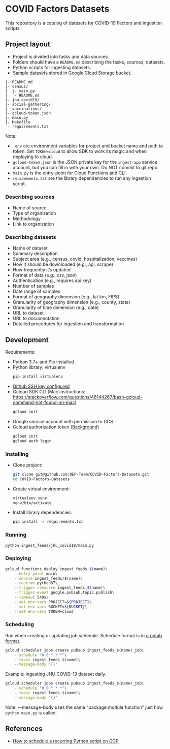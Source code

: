 # COVID Factors Datasets
This repository is a catalog of datasets for COVID-19 Factors and ingestion scripts.

## Project layout

* Project is divided into tasks and data sources.
* Folders should have a `README.md` describing the tasks, sources, datasets.
* Python scripts for ingesting datasets.
* Sample datasets stored in Google Cloud Storage bucket.

```
|- README.md
|- census/
|  |- main.py
|  `- README.md
|- jhu_covid19/
|- social-gathering/
|- vaccinations/ 
|- gcloud-token.json
|- main.py
|- Makefile
`- requirements.txt
```

Note:
* `.env` are environment variables for project and bucket name and path to token. Set `TOKEN=cloud` to allow SDK to work its magic and when deploying to cloud.
* `gcloud-token.json` is the JSON private key for the `ingest-app` service account, but you can fill in with your own. Do NOT commit to git repo.
* `main.py` is the entry-point for Cloud Functions and CLI.
* `reuirements.txt` are the library dependencies to run any ingestion script.

### Describing sources

* Name of source
* Type of organization
* Methodology  
* Link to organization

### Describing datasets

* Name of dataset
* Summary description
* Subject area (e.g., census, covid, hospitalization, vaccines)
* How it should be downloaded (e.g., api, scrape)
* How frequently it’s updated
* Format of data (e.g., csv, json)
* Authentication (e.g., requires api key)
* Number of samples
* Date range of samples
* Format of geography dimension (e.g., lat lon, FIPS)
* Granularity of geography dimension (e.g., county, state)
* Granularity of time dimension (e.g., date)
* URL to dataset
* URL to documentation
* Detailed procedures for ingestion and transformation

## Development

Requirements:
* Python 3.7+ and Pip installed
* Python library: virtualenv
  ```sh
  pip install virtualenv
  ```
* [Github SSH key configured](https://docs.github.com/en/github/authenticating-to-github/connecting-to-github-with-ssh)
* Gcloud SDK CLI (Mac instructions: https://stackoverflow.com/questions/46144267/bash-gcloud-command-not-found-on-mac) 
  ```sh
  gcloud init
  ```
* Google service account with permission to GCS
* Gcloud authorization token ([Background](https://codeburst.io/google-cloud-authentication-by-example-1481b02292e4))
  ```sh
  gcloud init
  gcloud auth login
  ```

### Installing

* Clone project:
  ```sh
  git clone git@github.com:DEP-Team/COVID-Factors-Datasets.git
  cd COVID-Factors-Datasets
  ```
* Create virtual environment:
  ```sh
  virtualenv venv
  venv/bin/activate
  ```
* Install library dependencies:
  ```sh
  pip install -r requirements.txt 
  ```

### Running

```sh
python ingest_feeds/jhu_covid19/main.py
```

### Deploying

```sh
gcloud functions deploy ingest_feeds_$(name)\
    --entry-point main\
    --source ingest_feeds/$(name)\
    --runtime python37\
    --trigger-resource ingest_feeds_$(name)\
    --trigger-event google.pubsub.topic.publish\
    --timeout 540s\
    --set-env-vars PROJECT=${PROJECT}\
    --set-env-vars BUCKET=${BUCKET}\
    --set-env-vars TOKEN=cloud
```

### Scheduling

Run when creating or updating job schedule. Schedule format is in [crontab format](https://crontab.guru/). 
```sh
gcloud scheduler jobs create pubsub ingest_feeds_$(name)_job\
    --schedule "0 0 * * *"\
    --topic ingest_feeds_$(name)\
    --message-body "{}"
```

Example: ingesting JHU COVID-19 dataset daily.
```sh
gcloud scheduler jobs create pubsub ingest_feeds_$(name)_job\
    --schedule "0 0 * * *"\
    --topic ingest_feeds_$(name)\
    --message-body "{}"
```

Note:  --message-body uses the same "package.module:function" just how `python main.py` is called.

## References

* [How to schedule a recurring Python script on GCP](https://cloud.google.com/blog/products/application-development/how-to-schedule-a-recurring-python-script-on-gcp)
